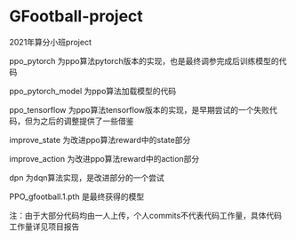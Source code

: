 # GFootball-project
2021年算分小班project

ppo_pytorch 为ppo算法pytorch版本的实现，也是最终调参完成后训练模型的代码

ppo_pytorch_model 为ppo算法加载模型的代码

ppo_tensorflow 为ppo算法tensorflow版本的实现，是早期尝试的一个失败代码，但为之后的调整提供了一些借鉴

improve_state 为改进ppo算法reward中的state部分

improve_action 为改进ppo算法reward中的action部分

dpn 为dqn算法实现，是改进部分的一个尝试

PPO_gfootball.1.pth 是最终获得的模型

注：由于大部分代码均由一人上传，个人commits不代表代码工作量，具体代码工作量详见项目报告
